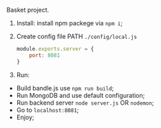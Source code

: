 Basket project.

1. Install: install npm packege via `npm i`;
2. Create config file PATH `./config/local.js`

    ```javascript
    module.exports.server = {
        port: 8081
    }
    ```

3. Run: 
  - Build bandle.js use `npm run build`;
  - Run MongoDB and use default configuration;
  - Run backend server `node server.js` OR `nodemon`;
  - Go to `localhost:8081`;
  - Enjoy;
